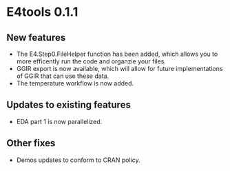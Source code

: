 
<!-- README.md is generated from README.Rmd. Please edit that file -->

# E4tools 0.1.1

## New features

  - The E4.Step0.FileHelper function has been added, which allows you to
    more efficently run the code and organzie your files.
  - GGIR export is now available, which will allow for future
    implementations of GGIR that can use these data.
  - The temperature workflow is now added.

## Updates to existing features

  - EDA part 1 is now parallelized.

## Other fixes

  - Demos updates to conform to CRAN policy.
